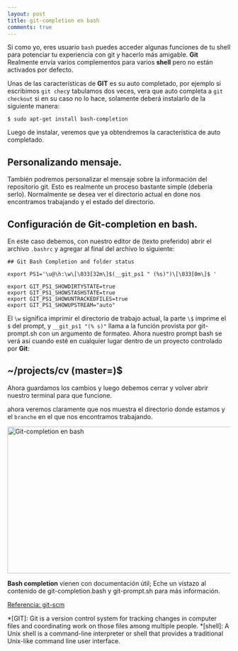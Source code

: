 ```yaml
---
layout: post
title: git-completion en bash
comments: true
---
```

Si como yo, eres usuario `bash` puedes acceder algunas funciones de tu shell para potenciar tu experiencia con git y hacerlo más amigable. **Git** Realmente envía varios complementos para varios **shell** pero no están activados por defecto.

Unas de las características de **GIT** es su auto completado, por ejemplo si escribimos `git chec`y tabulamos dos veces, vera que auto completa a `git checkout` si en su caso no lo hace, solamente deberá instalarlo de la siguiente manera:

```
$ sudo apt-get install bash-completion
```
Luego de instalar, veremos que ya obtendremos la característica de auto completado.

## Personalizando mensaje.

También podremos personalizar el mensaje sobre la información del repositorio git. Esto es realmente un proceso bastante simple (debería serlo).
Normalmente se desea ver el directorio actual en done nos encontramos trabajando y el estado del directorio.

## Configuración de Git-completion en bash.

En este caso debemos, con nuestro editor de (texto preferido) abrir el archivo `.bashrc` y agregar al final del archivo lo siguiente:

```
## Git Bash Completion and folder status

export PS1='\u@\h:\w\[\033[32m\]$(__git_ps1 " (%s)")\[\033[0m\]$ '

export GIT_PS1_SHOWDIRTYSTATE=true
export GIT_PS1_SHOWSTASHSTATE=true
export GIT_PS1_SHOWUNTRACKEDFILES=true
export GIT_PS1_SHOWUPSTREAM="auto"

```

El `\w` significa imprimir el directorio de trabajo actual, la parte `\$` imprime el `$` del prompt, y `__git_ps1 "(% s)"` llama a la función provista por git-prompt.sh con un argumento de formateo. Ahora nuestro prompt bash se verá así cuando esté en cualquier lugar dentro de un proyecto controlado por **Git**:

## ~/projects/cv (master=)$

Ahora guardamos los cambios y luego debemos cerrar y volver abrir nuestro terminal para que funcione.

ahora veremos claramente que nos muestra el directorio donde estamos y el `branche` en el que nos encontramos trabajando.

<img class=" wp-image-395" src="https://lordvalor.com/wp-content/uploads/2018/06/git-completion-300x163.png" alt="Git-completion en bash" width="596" height="331" /> 

**Bash completion** vienen con documentación útil; Eche un vistazo al contenido de git-completion.bash y git-prompt.sh para más información.

[Referencia: git-scm ](https://www.git-scm.com/book/en/v2/Appendix-A%3A-Git-in-Other-Environments-Git-in-Bash)

*[GIT]: Git is a version control system for tracking changes in computer files and coordinating work on those files among multiple people.
*[shell]: A Unix shell is a command-line interpreter or shell that provides a traditional Unix-like command line user interface.
